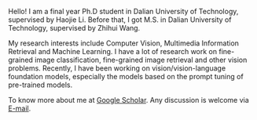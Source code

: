 Hello! I am a final year Ph.D student in Dalian University of Technology, supervised by Haojie Li. Before that, I got M.S. in Dalian University of Technology, supervised by Zhihui Wang. 

My research interests include Computer Vision, Multimedia Information Retrieval and Machine Learning. I have a lot of research work on fine-grained image classification, fine-grained image retrieval and other vision problems. Recently, I have been working on vision/vision-language foundation models, especially the models based on the prompt tuning of pre-trained models.

To know more about me at [Google Scholar](https://scholar.google.com/citations?user=XLziKuQAAAAJ&hl=en). Any discussion is welcome via [E-mail](911971858@qq.com).
